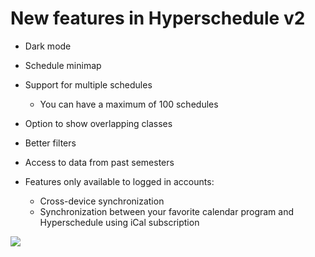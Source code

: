 # New features in Hyperschedule v2

- Dark mode
- Schedule minimap
- Support for multiple schedules
  - You can have a maximum of 100 schedules
- Option to show overlapping classes
- Better filters
- Access to data from past semesters
  
- Features only available to logged in accounts:
  - Cross-device synchronization
  - Synchronization between your favorite calendar program and Hyperschedule using iCal subscription


![](docs/demo.gif)
